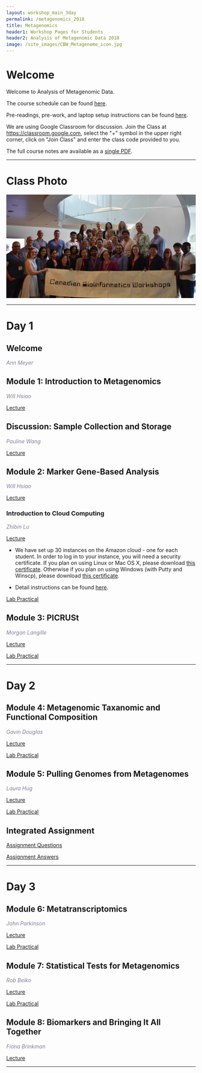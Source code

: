```yaml
---
layout: workshop_main_3day
permalink: /metagenomics_2018
title: Metagenomics
header1: Workshop Pages for Students
header2: Analysis of Metagenomic Data 2018
image: /site_images/CBW_Metagenome_icon.jpg
---
```


# Welcome <a id="welcome"></a>

Welcome to Analysis of Metagenomic Data.

The course schedule can be found [here](https://bioinformaticsdotca.github.io/Metagenomics_2018_schedule).

Pre-readings, pre-work, and laptop setup instructions can be found [here](https://bioinformaticsdotca.github.io/metagenomics_2018_prework).<a id="preworkshop"></a>  

We are using Google Classroom for discussion. Join the Class at https://classroom.google.com, select the "+" symbol in the upper right corner, click on "Join Class" and enter the class code provided to you.

The full course notes are available as a [single PDF](https://drive.google.com/open?id=1y7f1DRGxSp3W5glUUmDY2E5v6d_m-A1k).  

***

# Class Photo
 
<img src="https://github.com/bioinformaticsdotca/Metagenomics_2018/blob/master/DSC_0611.jpg?raw=true" alt="Class Photo" width="750" />

***

# Day 1 <a id="day1"></a>

##  Welcome 

  *<font color="#827e9c">Ann Meyer</font>*

## Module 1: Introduction to Metagenomics

*<font color="#827e9c">Will Hsiao</font>* 

[Lecture](https://drive.google.com/open?id=1duCGV_RVxBUCEHFjJtCHJOAN_-iVW13w)   

## Discussion: Sample Collection and Storage

*<font color="#827e9c">Pauline Wang</font>* 

[Lecture](https://drive.google.com/a/bioinformatics.ca/file/d/1N2nRFJql0uwt7ioPhEc7LWOdGP_v6GqF/view?usp=sharing)

## Module 2: Marker Gene-Based Analysis

*<font color="#827e9c">Will Hsiao</font>* 

[Lecture](https://drive.google.com/open?id=1HHe9CCUwioF9PZjy60AUwJQ3QS6i1yPA)

### Introduction to Cloud Computing

*<font color="#827e9c">Zhibin Lu</font>* 

[Lecture](https://drive.google.com/open?id=14_05fpg9mIbqU1fQQdTZ5EZXSwD_5OqA)

* We have set up 30 instances on the Amazon cloud - one for each student. In order to log in to your instance, you will need a security certificate. If you plan on using Linux or Mac OS X, please download [this certificate](http://main.oicrcbw.ca/private/CBWNY.pem). Otherwise if you plan on using Windows (with Putty and Winscp), please download [this certificate](http://main.oicrcbw.ca/private/CBWNY.ppk).

* Detail instructions can be found [here](https://bioinformaticsdotca.github.io/AWS_setup).

[Lab Practical](https://drive.google.com/a/bioinformatics.ca/file/d/1aFCh0EfrKW0rH3xkMWhzuhcnTqHZ4KiC/view?usp=sharing)  

## Module 3: PICRUSt

*<font color="#827e9c">Morgan Langille</font>* 

[Lecture](https://drive.google.com/open?id=1VSZFN7i95zo-VLUuVJpvhUETg0ixcq3x)  

[Lab Practical](https://github.com/LangilleLab/microbiome_helper/wiki/CBW-2018-PICRUSt2-Tutorial)  

***

# Day 2 <a id="day2"></a>

## Module 4: Metagenomic Taxanomic and Functional Composition

*<font color="#827e9c">Gavin Douglas</font>* 

[Lecture](https://drive.google.com/open?id=1e8r2hV8GF-JH_r7hcufwqaeTSJQUZJ0J)  

[Lab Practical](https://github.com/LangilleLab/microbiome_helper/wiki/CBW-2018-Metagenomic-Taxonomic-and-Functional-Composition-Tutorial)  
 
## Module 5: Pulling Genomes from Metagenomes

*<font color="#827e9c">Laura Hug</font>* 

[Lecture](https://drive.google.com/open?id=1QFjObDGVrULENRRHiDGvvk44zx92X5K0)  

[Lab Practical](http://merenlab.org/tutorials/infant-gut/)  

## Integrated Assignment

[Assignment Questions](https://bioinformaticsdotca.github.io/metagenomics_2018_IA)  

[Assignment Answers](https://bioinformaticsdotca.github.io/metagenomics_2018_IA_answers)  

***

# Day 3 <a id="day3"></a>

## Module 6: Metatranscriptomics

*<font color="#827e9c">John Parkinson</font>* 

[Lecture](https://drive.google.com/open?id=1ZWlcw0BR-Ys7mb3uuJmSAvqtbpJ4oPOZ)  

[Lab Practical](https://github.com/ParkinsonLab/Metatranscriptome-Workshop/tree/CBW-2018)  


## Module 7: Statistical Tests for Metagenomics

*<font color="#827e9c">Rob Beiko</font>* 

[Lecture](https://drive.google.com/open?id=1I74RHWUS_mKZpVr9cHtZ7qz-fjG3Ftjk)  

[Lab Practical]()  

## Module 8: Biomarkers and Bringing It All Together

*<font color="#827e9c">Fiona Brinkman</font>* 

[Lecture](https://drive.google.com/open?id=1N920bdCxc62T_7SW2lPCWdF_5ZU0gq4l)  

***
